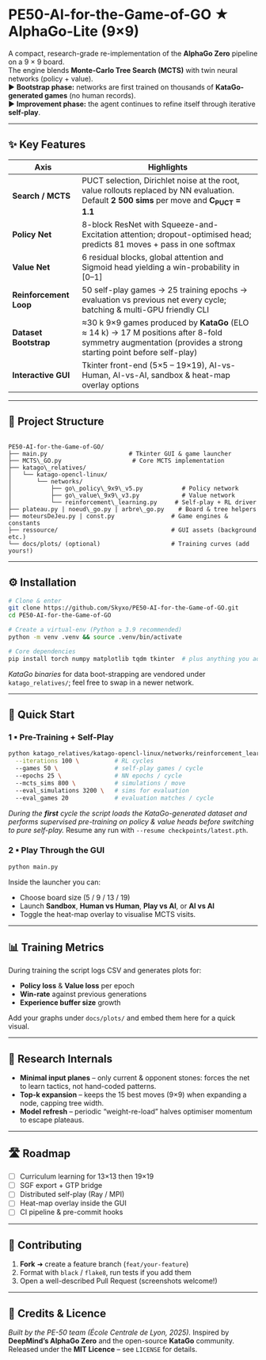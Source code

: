 # PE50-AI-for-the-Game-of-GO ★ AlphaGo-Lite (9×9)

A compact, research-grade re-implementation of the **AlphaGo Zero** pipeline on a 9 × 9 board.  
The engine blends **Monte-Carlo Tree Search (MCTS)** with twin neural networks (policy + value).  
► **Bootstrap phase:** networks are first trained on thousands of **KataGo-generated games** (no human records).  
► **Improvement phase:** the agent continues to refine itself through iterative **self-play**. 

---

## ✨ Key Features

| Axis | Highlights |
|------|------------|
| **Search / MCTS** | PUCT selection, Dirichlet noise at the root, value rollouts replaced by NN evaluation. Default **2 500 sims** per move and **C<sub>PUCT</sub> = 1.1**  |
| **Policy Net** | 8-block ResNet with Squeeze-and-Excitation attention; dropout-optimised head; predicts 81 moves + pass in one softmax  |
| **Value Net** | 6 residual blocks, global attention and Sigmoid head yielding a win-probability in \[0–1]  |
| **Reinforcement Loop** | 50 self-play games → 25 training epochs → evaluation vs previous net every cycle; batching & multi-GPU friendly CLI  |
| **Dataset Bootstrap** | ≈30 k 9×9 games produced by **KataGo** (ELO ≈ 14 k) → 17 M positions after 8-fold symmetry augmentation (provides a strong starting point before self-play)  |
| **Interactive GUI** | Tkinter front-end (5×5 – 19×19), AI-vs-Human, AI-vs-AI, sandbox & heat-map overlay options  |

---

## 📂 Project Structure

```

PE50-AI-for-the-Game-of-GO/
├── main.py                       # Tkinter GUI & game launcher
├── MCTS\_GO.py                    # Core MCTS implementation
├── katago\_relatives/
│   └── katago-opencl-linux/
│       └── networks/
│           ├── go\_policy\_9x9\_v5.py           # Policy network
│           ├── go\_value\_9x9\_v3.py            # Value network
│           └── reinforcement\_learning.py     # Self-play + RL driver
├── plateau.py | noeud\_go.py | arbre\_go.py    # Board & tree helpers
├── moteursDeJeu.py | const.py                # Game engines & constants
├── ressource/                                # GUI assets (background etc.)
└── docs/plots/ (optional)                    # Training curves (add yours!)

````

---

## ⚙️ Installation

```bash
# Clone & enter
git clone https://github.com/Skyxo/PE50-AI-for-the-Game-of-GO.git
cd PE50-AI-for-the-Game-of-GO

# Create a virtual-env (Python ≥ 3.9 recommended)
python -m venv .venv && source .venv/bin/activate

# Core dependencies
pip install torch numpy matplotlib tqdm tkinter  # plus anything you add later
````

*KataGo binaries* for data boot-strapping are vendored under `katago_relatives/`; feel free to swap in a newer network.

---

## 🚀 Quick Start

### 1 ▪ Pre-Training + Self-Play

```bash
python katago_relatives/katago-opencl-linux/networks/reinforcement_learning.py \
  --iterations 100 \          # RL cycles
  --games 50 \                # self-play games / cycle
  --epochs 25 \               # NN epochs / cycle
  --mcts_sims 800 \           # simulations / move
  --eval_simulations 3200 \   # sims for evaluation
  --eval_games 20             # evaluation matches / cycle
```

*During the **first** cycle the script loads the KataGo-generated dataset and performs supervised pre-training on policy & value heads before switching to pure self-play.*
Resume any run with `--resume checkpoints/latest.pth`.

### 2 ▪ Play Through the GUI

```bash
python main.py
```

Inside the launcher you can:

* Choose board size (5 / 9 / 13 / 19)
* Launch **Sandbox**, **Human vs Human**, **Play vs AI**, or **AI vs AI**
* Toggle the heat-map overlay to visualise MCTS visits.

---

## 📊 Training Metrics

During training the script logs CSV and generates plots for:

* **Policy loss** & **Value loss** per epoch
* **Win-rate** against previous generations
* **Experience buffer size** growth

Add your graphs under `docs/plots/` and embed them here for a quick visual.

---

## 🔬 Research Internals

* **Minimal input planes** – only current & opponent stones: forces the net to learn tactics, not hand-coded patterns.
* **Top-k expansion** – keeps the 15 best moves (9×9) when expanding a node, capping tree width.
* **Model refresh** – periodic “weight-re-load” halves optimiser momentum to escape plateaus.

---

## 🛣 Roadmap

* [ ] Curriculum learning for 13×13 then 19×19
* [ ] SGF export + GTP bridge
* [ ] Distributed self-play (Ray / MPI)
* [ ] Heat-map overlay inside the GUI
* [ ] CI pipeline & pre-commit hooks

---

## 🤝 Contributing

1. **Fork** ➜ create a feature branch (`feat/your-feature`)
2. Format with `black` / `flake8`, run tests if you add them
3. Open a well-described Pull Request (screenshots welcome!)

---

## 📜 Credits & Licence

*Built by the PE-50 team (École Centrale de Lyon, 2025).*
Inspired by **DeepMind’s AlphaGo Zero** and the open-source **KataGo** community.
Released under the **MIT Licence** – see `LICENSE` for details.

